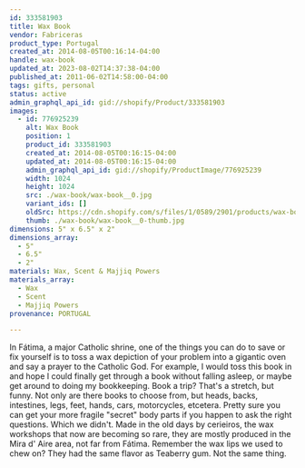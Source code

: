 ```yaml
---
id: 333581903
title: Wax Book
vendor: Fabriceras
product_type: Portugal
created_at: 2014-08-05T00:16:14-04:00
handle: wax-book
updated_at: 2023-08-02T14:37:38-04:00
published_at: 2011-06-02T14:58:00-04:00
tags: gifts, personal
status: active
admin_graphql_api_id: gid://shopify/Product/333581903
images:
  - id: 776925239
    alt: Wax Book
    position: 1
    product_id: 333581903
    created_at: 2014-08-05T00:16:15-04:00
    updated_at: 2014-08-05T00:16:15-04:00
    admin_graphql_api_id: gid://shopify/ProductImage/776925239
    width: 1024
    height: 1024
    src: ./wax-book/wax-book__0.jpg
    variant_ids: []
    oldSrc: https://cdn.shopify.com/s/files/1/0589/2901/products/wax-book_1.jpeg?v=1407212175
    thumb: ./wax-book/wax-book__0-thumb.jpg
dimensions: 5" x 6.5" x 2"
dimensions_array:
  - 5"
  - 6.5"
  - 2"
materials: Wax, Scent & Majjiq Powers
materials_array:
  - Wax
  - Scent
  - Majjiq Powers
provenance: PORTUGAL

---
```


In Fátima, a major Catholic shrine, one of the things you can do to save or fix yourself is to toss a wax depiction of your problem into a gigantic oven and say a prayer to the Catholic God. For example, I would toss this book in and hope I could finally get through a book without falling asleep, or maybe get around to doing my bookkeeping. Book a trip? That's a stretch, but funny. Not only are there books to choose from, but heads, backs, intestines, legs, feet, hands, cars, motorcycles, etcetera. Pretty sure you can get your more fragile "secret" body parts if you happen to ask the right questions. Which we didn't. Made in the old days by cerieiros, the wax workshops that now are becoming so rare, they are mostly produced in the Mira d' Aire area, not far from Fátima. Remember the wax lips we used to chew on? They had the same flavor as Teaberry gum. Not the same thing.